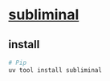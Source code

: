 # [subliminal](https://github.com/Diaoul/subliminal)

## install

```sh
# Pip
uv tool install subliminal
```
